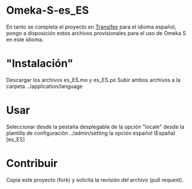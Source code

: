 # Omeka-S-es_ES
En tanto se completa el proyecto en [Transifex](https://www.transifex.com/omeka/omeka-s/) para el idioma español, pongo a disposición estos archivos provisionales para el uso de Omeka S en este idioma.

# "Instalación"
Descargar los archivos es_ES.mo y es_ES.po
Subir ambos archivos a la carpeta ../application/language

# Usar
Seleccionar desde la pestaña desplegable de la opción "locale" desde la plantilla de configuración ../admin/setting la opción español (España)[es_ES]

# Contribuir

Copia este proyecto (fork) y solicita la revisión del archivo (pull request).
